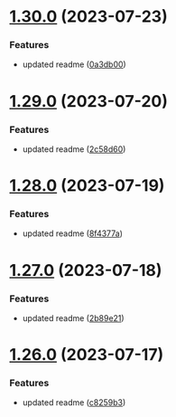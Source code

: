 # [1.30.0](https://github.com/manthanank/learn-rxjs/compare/v1.29.0...v1.30.0) (2023-07-23)


### Features

* updated readme ([0a3db00](https://github.com/manthanank/learn-rxjs/commit/0a3db0062a6486436b9c04be86d0ae197fc3752c))



# [1.29.0](https://github.com/manthanank/learn-rxjs/compare/v1.28.0...v1.29.0) (2023-07-20)


### Features

* updated readme ([2c58d60](https://github.com/manthanank/learn-rxjs/commit/2c58d60229b41400b333d2fb61ec76b484d33c21))



# [1.28.0](https://github.com/manthanank/learn-rxjs/compare/v1.27.0...v1.28.0) (2023-07-19)


### Features

* updated readme ([8f4377a](https://github.com/manthanank/learn-rxjs/commit/8f4377a25778e669f6e057cb59f80e5167f416ab))



# [1.27.0](https://github.com/manthanank/learn-rxjs/compare/v1.26.0...v1.27.0) (2023-07-18)


### Features

* updated readme ([2b89e21](https://github.com/manthanank/learn-rxjs/commit/2b89e21e92c5c67fe52e4ba4670500cad3995b91))



# [1.26.0](https://github.com/manthanank/learn-rxjs/compare/v1.25.0...v1.26.0) (2023-07-17)


### Features

* updated readme ([c8259b3](https://github.com/manthanank/learn-rxjs/commit/c8259b31a47a8b82b286adfdf7a4197347cc20f5))




